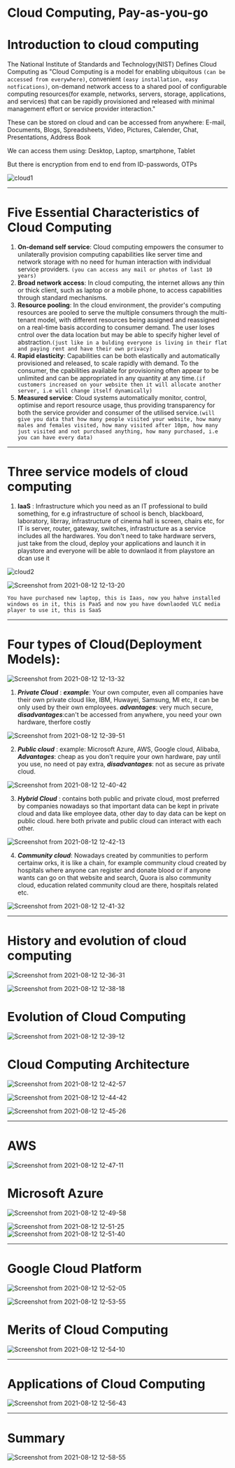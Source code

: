 # Cloud Computing, Pay-as-you-go
# Introduction to cloud computing

The National Institute of Standards and Technology(NIST) Defines Cloud Computing as "Cloud Computing is a model for enabling ubiquitous ``` (can be accessed from everywhere) ```, convenient ``` (easy installation, easy notfications) ```, on-demand network access to a shared pool of configurable computing resources(for example, networks, servers, storage, applications, and services) that can be rapidly provisioned and released with minimal management effort or service provider interaction."

These can be stored on cloud and can be accessed from anywhere:
E-mail, Documents, Blogs, Spreadsheets, Video, Pictures, Calender, Chat, Presentations, Address Book

We can access them using:
Desktop, Laptop, smartphone, Tablet

But there is encryption from end to end from ID-passwords, OTPs

![cloud1](https://user-images.githubusercontent.com/42698268/129158109-9d122ae0-d8c8-41e0-b03c-b1560305b966.png)


-------------------------------------------------------------------------------------------------------------------------------------------------------------------

# Five Essential Characteristics of Cloud Computing

1. **On-demand self service**: Cloud computing empowers the consumer to unilaterally provision computing capabilities like server time and network storage with no need for human interaction with individual service providers. ```(you can access any mail or photos of last 10 years)```
2. **Broad network access**: In cloud computing, the internet allows any thin or thick client, such as laptop or a mobile phone, to access capabilities through standard mechanisms.
3. **Resource pooling**: In the cloud environment, the provider's computing resources are pooled to serve the multiple consumers through the multi-tenant model, with different resources being assigned and reassigned on a real-time basis according to consumer demand. The user loses cntrol over the data location but may be able to specify higher level of abstraction.```(just like in a bulding everyone is living in their flat and paying rent and have their own privacy)```
4. **Rapid elasticity**: Capabilities can be both elastically and automatically provisioned and released, to scale rapidly with demand. To the consumer, the cpabilities available for provisioning often appear to be unlimited and can be appropriated in any quantity at any time.```(if customers increased on your website then it will allocate another server, i.e will change itself dynamically)```
5. **Measured service**: Cloud systems automatically monitor, control, optimise and report resource usage, thus providing transparency for both the service provider and consumer of the utilised service.```(will give you data that how many people visited your website, how many males and females visited, how many visited after 10pm, how many just visited and not purchased anything, how many purchased, i.e you can have every data)```

-------------------------------------------------------------------------------------------------------------------------------------------------------------------

#  Three service models of cloud computing

1. **IaaS** : Infrastructure which you need as an IT professional to build something, for e.g infrastructure of school is bench, blackboard, laboratory, librray, infrastructure of cinema hall is screen, chairs etc, for IT is server, router, gateway, switches, infrastructure as a service includes all the hardwares. You don't need to take hardware servers, just take from the cloud, deploy your applications and launch it in playstore and everyone will be able to downlaod it from playstore an dcan use it


![cloud2](https://user-images.githubusercontent.com/42698268/129156202-9e1f6041-e1d8-4122-b742-dba52898c69d.png)



![Screenshot from 2021-08-12 12-13-20](https://user-images.githubusercontent.com/42698268/129156341-c91ef6ef-cf75-4c4c-a099-e9a4dd3b1afe.png)


```You have purchased new laptop, this is Iaas, now you hahve installed windows os in it, this is PaaS and now you have downlaoded VLC media player to use it, this is SaaS```

-------------------------------------------------------------------------------------------------------------------------------------------------------------------


# Four types of Cloud(Deployment Models):

![Screenshot from 2021-08-12 12-13-32](https://user-images.githubusercontent.com/42698268/129156457-9966e66d-23ed-4fce-bd55-352417d859aa.png)

1. ***Private Cloud*** : ***example***: Your own computer, even all companies have their own private cloud like, IBM, Huwayei, Samsung, MI etc, it can be only used by their own employees. ***advantages***: very much secure, ***disadvantages***:can't be accessed from anywhere, you need your own hardware, therfore costly

![Screenshot from 2021-08-12 12-39-51](https://user-images.githubusercontent.com/42698268/129156482-6e4a999e-6497-4aef-b81a-0ca8d781a86f.png)


2. ***Public cloud*** : example: Microsoft Azure, AWS, Google cloud, Alibaba, ***Advantages***: cheap as you don't require your own hardware, pay until you use, no need ot pay extra, ***disadvantages***: not as secure as private cloud.

![Screenshot from 2021-08-12 12-40-42](https://user-images.githubusercontent.com/42698268/129156504-ae26a41a-e470-4b4c-9121-7dbb8bec8899.png)


3. ***Hybrid Cloud*** : contains both public and private cloud, most preferred by companies nowadays so that important data can be kept in private cloud and data like employee data, other day to day data can be kept on public cloud. here both private and public cloud can interact with each other.

![Screenshot from 2021-08-12 12-42-13](https://user-images.githubusercontent.com/42698268/129156587-40699667-462b-43d1-8fa2-0a110f9e9ff2.png)


4. ***Community cloud***: Nowadays created by communities to perform certainw orks, it is like a chain, for example community cloud created by hospitals where anyone can register and donate blood or if anyone wants can go on that website and search, Quora is also community cloud, education related community cloud are there, hospitals related etc.

![Screenshot from 2021-08-12 12-41-32](https://user-images.githubusercontent.com/42698268/129156666-b829d382-7b95-49da-8f9b-0b303d30fb90.png)


-------------------------------------------------------------------------------------------------------------------------------------------------------------------

# History and evolution of cloud computing

![Screenshot from 2021-08-12 12-36-31](https://user-images.githubusercontent.com/42698268/129156749-9e432dd5-7ff7-4b1c-b7b0-b9971a020191.png)

![Screenshot from 2021-08-12 12-38-18](https://user-images.githubusercontent.com/42698268/129156776-585494ad-2359-48e8-89d0-e3e2f0512f10.png)

# Evolution of Cloud Computing

![Screenshot from 2021-08-12 12-39-12](https://user-images.githubusercontent.com/42698268/129156833-841c276d-1e2c-4ce0-ab1b-3a9130e332ce.png)


# Cloud Computing Architecture

![Screenshot from 2021-08-12 12-42-57](https://user-images.githubusercontent.com/42698268/129156985-9f297af8-e11c-4e56-a1aa-a0c0d82e9444.png)



![Screenshot from 2021-08-12 12-44-42](https://user-images.githubusercontent.com/42698268/129157011-28be5b7c-ec85-4ff7-8608-553299ddbc80.png)

![Screenshot from 2021-08-12 12-45-26](https://user-images.githubusercontent.com/42698268/129157051-0463a849-14ea-435a-950f-bc68f0953a97.png)

-------------------------------------------------------------------------------------------------------------------------------------------------------------------

# AWS

![Screenshot from 2021-08-12 12-47-11](https://user-images.githubusercontent.com/42698268/129157074-6e26d8c7-9af3-4230-be34-954495ae72e2.png)

# Microsoft Azure

![Screenshot from 2021-08-12 12-49-58](https://user-images.githubusercontent.com/42698268/129157090-863dc9b9-67d3-4ece-9d38-2876672de48c.png)

![Screenshot from 2021-08-12 12-51-25](https://user-images.githubusercontent.com/42698268/129157152-961863ef-49d8-44ce-aa61-456ca8500ecd.png)
![Screenshot from 2021-08-12 12-51-40](https://user-images.githubusercontent.com/42698268/129157171-a96d3642-396d-479f-be7a-a161f718e240.png)

-------------------------------------------------------------------------------------------------------------------------------------------------------------------


# Google Cloud Platform

![Screenshot from 2021-08-12 12-52-05](https://user-images.githubusercontent.com/42698268/129157223-eb3a6552-4425-4e07-93df-f914ad75b2f7.png)

![Screenshot from 2021-08-12 12-53-55](https://user-images.githubusercontent.com/42698268/129157301-fe320f99-f901-4173-8288-2e98d04672fe.png)

# Merits of Cloud Computing
![Screenshot from 2021-08-12 12-54-10](https://user-images.githubusercontent.com/42698268/129157338-22e90611-f568-46f5-9358-150e57b8ec36.png)

-------------------------------------------------------------------------------------------------------------------------------------------------------------------


# Applications of Cloud Computing
![Screenshot from 2021-08-12 12-56-43](https://user-images.githubusercontent.com/42698268/129157353-1f6500b6-2d11-4f52-8e35-22d3060ba885.png)


-------------------------------------------------------------------------------------------------------------------------------------------------------------------

# Summary
![Screenshot from 2021-08-12 12-58-55](https://user-images.githubusercontent.com/42698268/129157376-1c77ddf6-ff64-40a7-ba1b-2bfa272bd8de.png)



    















































